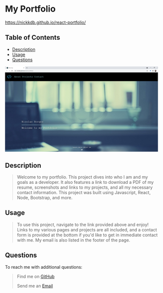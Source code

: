  # My Portfolio

https://nickkdb.github.io/react-portfolio/
    
## Table of Contents
- [Description](#Description)
- [Usage](#Usage)
- [Questions](#Questions)

<img src= "./utils/screenshot.png" alt= "screenshot">

## Description
> Welcome to my portfolio. This project dives into who I am and my goals as a developer. It also features a link to download a PDF of my resume, screenshots and links to my projects, and all my necessary contact information. This project was built using Javascript, React, Node, Bootstrap, and more.

## Usage
> To use this project, navigate to the link provided above and enjoy! Links to my various pages and projects are all included, and a contact form is provided at the bottom if you'd like to get in immediate contact with me. My email is also listed in the footer of the page.

## Questions
To reach me with additional questions:
>
> Find me on [GitHub](https://github.com/nickkdb)
>
> Send me an [Email](mailto:nborges.dev@gmail.com)